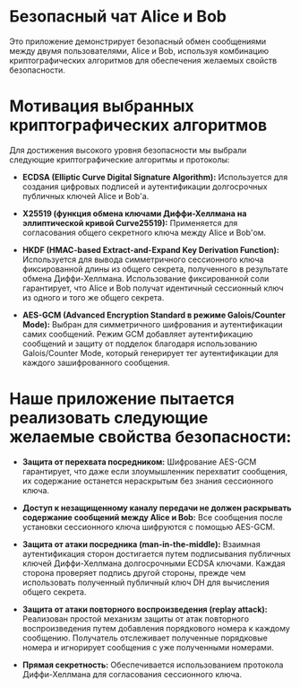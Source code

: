 # Безопасный чат Alice и Bob

Это приложение демонстрирует безопасный обмен сообщениями между двумя пользователями, Alice и Bob, используя комбинацию криптографических алгоритмов для обеспечения желаемых свойств безопасности.


# Мотивация выбранных криптографических алгоритмов

Для достижения высокого уровня безопасности мы выбрали следующие криптографические алгоритмы и протоколы:

* **ECDSA (Elliptic Curve Digital Signature Algorithm):** Используется для создания цифровых подписей и аутентификации долгосрочных публичных ключей Alice и Bob'а.

* **X25519 (функция обмена ключами Диффи-Хеллмана на эллиптической кривой Curve25519):** Применяется для согласования общего секретного ключа между Alice и Bob'ом. 

* **HKDF (HMAC-based Extract-and-Expand Key Derivation Function):** Используется для вывода симметричного сессионного ключа фиксированной длины из общего секрета, полученного в результате обмена Диффи-Хеллмана. Использование фиксированной соли гарантирует, что Alice и Bob получат идентичный сессионный ключ из одного и того же общего секрета.

* **AES-GCM (Advanced Encryption Standard в режиме Galois/Counter Mode):** Выбран для симметричного шифрования и аутентификации самих сообщений. Режим GCM добавляет аутентификацию сообщений и защиту от подделок благодаря использованию Galois/Counter Mode, который генерирует тег аутентификации для каждого зашифрованного сообщения.




# Наше приложение пытается реализовать следующие желаемые свойства безопасности:

* **Защита от перехвата посредником:** Шифрование AES-GCM гарантирует, что даже если злоумышленник перехватит сообщения, их содержание останется нераскрытым без знания сессионного ключа.

* **Доступ к незащищенному каналу передачи не должен раскрывать содержание сообщений между Alice и Bob:** Все сообщения после установки сессионного ключа шифруются с помощью AES-GCM.

* **Защита от атаки посредника (man-in-the-middle):** Взаимная аутентификация сторон достигается путем подписывания публичных ключей Диффи-Хеллмана долгосрочными ECDSA ключами. Каждая сторона проверяет подпись другой стороны, прежде чем использовать полученный публичный ключ DH для вычисления общего секрета.

* **Защита от атаки повторного воспроизведения (replay attack):** Реализован простой механизм защиты от атак повторного воспроизведения путем добавления порядкового номера к каждому сообщению. Получатель отслеживает полученные порядковые номера и игнорирует сообщения с уже полученными номерами.

* **Прямая секретность:** Обеспечивается использованием протокола Диффи-Хеллмана для согласования сессионного ключа.

